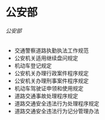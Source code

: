 # 公安部

###### 公安部

* 交通警察道路执勤执法工作规范
* 公安机关适用继续盘问规定
* 机动车登记规定
* 公安机关办理行政案件程序规定
* 公安机关办理刑事案件程序规定
* 机动车驾驶证申领和使用规定
* 道路交通事故处理程序规定
* 道路交通安全违法行为处理程序规定
* 道路交通安全违法行为记分管理办法
